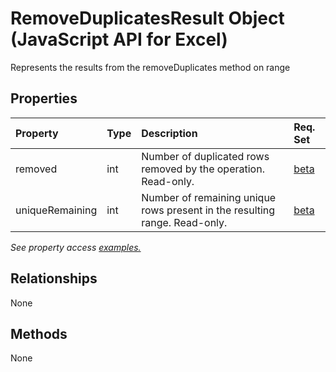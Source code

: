 # RemoveDuplicatesResult Object (JavaScript API for Excel)

Represents the results from the removeDuplicates method on range

## Properties

| Property	   | Type	|Description| Req. Set|
|:---------------|:--------|:----------|:----|
|removed|int|Number of duplicated rows removed by the operation. Read-only.|[beta](../requirement-sets/excel-api-requirement-sets.md)|
|uniqueRemaining|int|Number of remaining unique rows present in the resulting range. Read-only.|[beta](../requirement-sets/excel-api-requirement-sets.md)|

_See property access [examples.](#property-access-examples)_

## Relationships
None


## Methods
None

